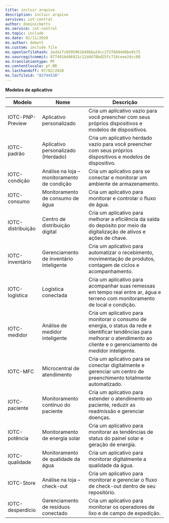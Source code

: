 ```yaml
---
title: incluir arquivo
description: incluir arquivo
services: iot-central
author: dominicbetts
ms.service: iot-central
ms.topic: include
ms.date: 02/11/2020
ms.author: dobett
ms.custom: include file
ms.openlocfilehash: 2eda1fc8595962849b6a24cc272f6604d0be9175
ms.sourcegitcommit: 877491bd46921c11dd478bd25fc718ceee2dcc08
ms.translationtype: MT
ms.contentlocale: pt-BR
ms.lasthandoff: 07/02/2020
ms.locfileid: "82744530"
---
```

**Modelos de aplicativo**

| Modelo                 | Nome        | Descrição |
| ------------------------ | ----------- | ----------- |
| IOTC-PNP-Preview         | Aplicativo personalizado | Cria um aplicativo vazio para você preencher com seus próprios dispositivos e modelos de dispositivos. |
| IOTC-padrão             | Aplicativo personalizado (Herdado) | Cria um aplicativo herdado vazio para você preencher com seus próprios dispositivos e modelos de dispositivo.
| IOTC-condição           | Análise na loja – monitoramento de condição | Cria um aplicativo para se conectar e monitorar um ambiente de armazenamento. |
| IOTC-consumo         | Monitoramento de consumo de água | Cria um aplicativo para monitorar e controlar o fluxo de água. |
| IOTC-distribuição        | Centro de distribuição digital | Cria um aplicativo para melhorar a eficiência da saída do depósito por meio da digitalização de ativos e ações de chave. |
| IOTC-inventário           | Gerenciamento de inventário inteligente | Cria um aplicativo para automatizar o recebimento, movimentação de produtos, contagem de ciclos e acompanhamento. |
| IOTC-logística           | Logística conectada | Cria um aplicativo para acompanhar suas remessas em tempo real entre ar, água e terreno com monitoramento de local e condição. |
| IOTC-medidor               | Análise de medidor inteligente | Cria um aplicativo para monitorar o consumo de energia, o status da rede e identificar tendências para melhorar o atendimento ao cliente e o gerenciamento de medidor inteligente.  |
| IOTC-MFC                 | Microcentral de atendimento | Cria um aplicativo para se conectar digitalmente e gerenciar um centro de preenchimento totalmente automatizado. |
| IOTC-paciente             | Monitoramento contínuo do paciente | Cria um aplicativo para estender o atendimento ao paciente, reduzir as readmissão e gerenciar doenças. |
| IOTC-potência               | Monitoramento de energia solar | Cria um aplicativo para monitorar as tendências de status do painel solar e geração de energia. |
| IOTC-qualidade             | Monitoramento de qualidade da água | Cria um aplicativo para monitorar digitalmente a qualidade da água. |
| IOTC-Store               | Análise na loja – check-out | Cria um aplicativo para monitorar e gerenciar o fluxo de check-out dentro de seu repositório. |
| IOTC-desperdício               | Gerenciamento de resíduos conectado | Cria um aplicativo para monitorar os operadores de lixo e de campo de expedição. |
